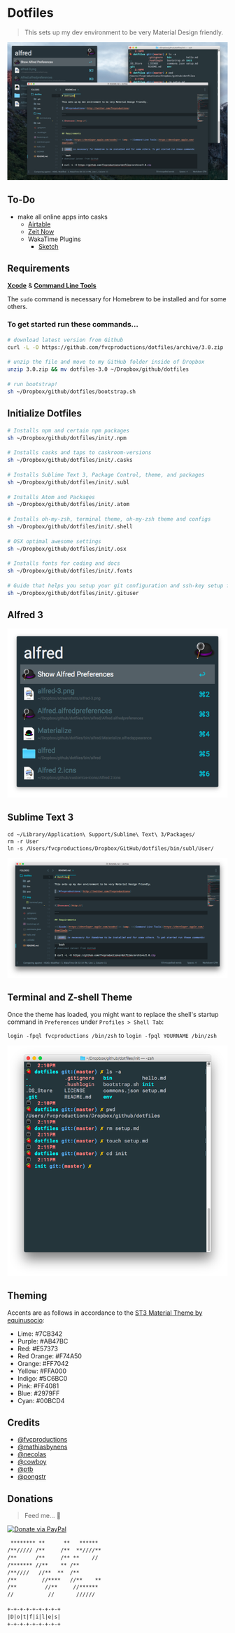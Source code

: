 # Dotfiles

> This sets up my dev environment to be very Material Design friendly.

![Showcase](img/showcase.png)

## To-Do

- make all online apps into casks
    + [Airtable](https://airtable.com/mac)
    + [Zeit Now]()
    + WakaTime Plugins
        + [Sketch](https://github.com/wakatime/sketch-wakatime/releases/latest)

## Requirements

**[Xcode](https://developer.apple.com/xcode/)** &amp; **[Command Line Tools](https://developer.apple.com/downloads)**

The `sudo` command is necessary for Homebrew to be installed and for some others.

### To get started run these commands...

```bash
# download latest version from Github
curl -L -O https://github.com/fvcproductions/dotfiles/archive/3.0.zip

# unzip the file and move to my GitHub folder inside of Dropbox
unzip 3.0.zip && mv dotfiles-3.0 ~/Dropbox/github/dotfiles

# run bootstrap!
sh ~/Dropbox/github/dotfiles/bootstrap.sh
```

## Initialize Dotfiles

```bash
# Installs npm and certain npm packages
sh ~/Dropbox/github/dotfiles/init/.npm

# Installs casks and taps to caskroom-versions
sh ~/Dropbox/github/dotfiles/init/.casks

# Installs Sublime Text 3, Package Control, theme, and packages
sh ~/Dropbox/github/dotfiles/init/.subl

# Installs Atom and Packages
sh ~/Dropbox/github/dotfiles/init/.atom

# Installs oh-my-zsh, terminal theme, oh-my-zsh theme and configs
sh ~/Dropbox/github/dotfiles/init/.shell

# OSX optimal awesome settings
sh ~/Dropbox/github/dotfiles/init/.osx

# Installs fonts for coding and docs
sh ~/Dropbox/github/dotfiles/init/.fonts

# Guide that helps you setup your git configuration and ssh-key setup for Github and Bitbucket
sh ~/Dropbox/github/dotfiles/init/.gituser
```

## Alfred 3

![alfred](img/alfred.png)

## Sublime Text 3

```shell
cd ~/Library/Application\ Support/Sublime\ Text\ 3/Packages/
rm -r User
ln -s /Users/fvcproductions/Dropbox/GitHub/dotfiles/bin/subl/User/
```

![sublime-text](img/sublime-text.png)

## Terminal and Z-shell Theme

Once the theme has loaded, you might want to replace the shell's startup command in `Preferences` under `Profiles > Shell Tab`:

`login -fpql fvcproductions /bin/zsh` to `login -fpql YOURNAME /bin/zsh`

![terminal](img/terminal.png)

## Theming

Accents are as follows in accordance to the [ST3 Material Theme by equinusocio](https://github.com/equinusocio/material-theme):

- Lime: #7CB342
- Purple: #AB47BC
- Red: #E57373
- Red Orange: #F74A50
- Orange: #FF7042
- Yellow: #FFA000
- Indigo: #5C6BC0
- Pink: #FF4081
- Blue: #2979FF
- Cyan: #00BCD4

## Credits

- [@fvcproductions](https://github.com/fvcproductions/)
- [@mathiasbynens](https://github.com/mathiasbynens/dotfiles)
- [@necolas](https://github.com/necolas/dotfiles)
- [@cowboy](https://github.com/cowboy/dotfiles/)
- [@ptb](https://github.com/ptb/Mac-OS-X-Lion-Setup)
- [@pongstr](https://twitter.com/pongstr)

## Donations

> Feed me... 🍕

[![Donate via PayPal](https://raw.github.com/xioTechnologies/PayPal-Button/master/PayPal%20Button.png)](http://paypal.me/fvcproductions)

```txt
 ******** **      **   ******
/**///// /**     /**  **////**
/**      /**     /** **    //
/******* //**    ** /**
/**////   //**  **  /**
/**        //****   //**    **
/**         //**     //******
//           //       //////

+-+-+-+-+-+-+-+-+
|D|o|t|f|i|l|e|s|
+-+-+-+-+-+-+-+-+
```